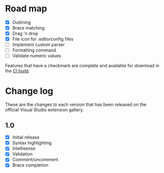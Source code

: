 # Road map

- [x] Outlining
- [x] Brace matching
- [x] Drag 'n drop
- [x] File icon for .editorconfig files
- [ ] Implement custom parser
- [ ] Formatting command
- [ ] Validate numeric values

Features that have a checkmark are complete and available for
download in the
[CI build](http://vsixgallery.com/extension/1209461d-57f8-46a4-814a-dbe5fecef941/).

# Change log

These are the changes to each version that has been released
on the official Visual Studio extension gallery.

## 1.0

- [x] Initial release
- [x] Syntax highlighting
- [x] Intellisense
- [x] Validation
- [x] Comment/uncomment
- [x] Brace completion